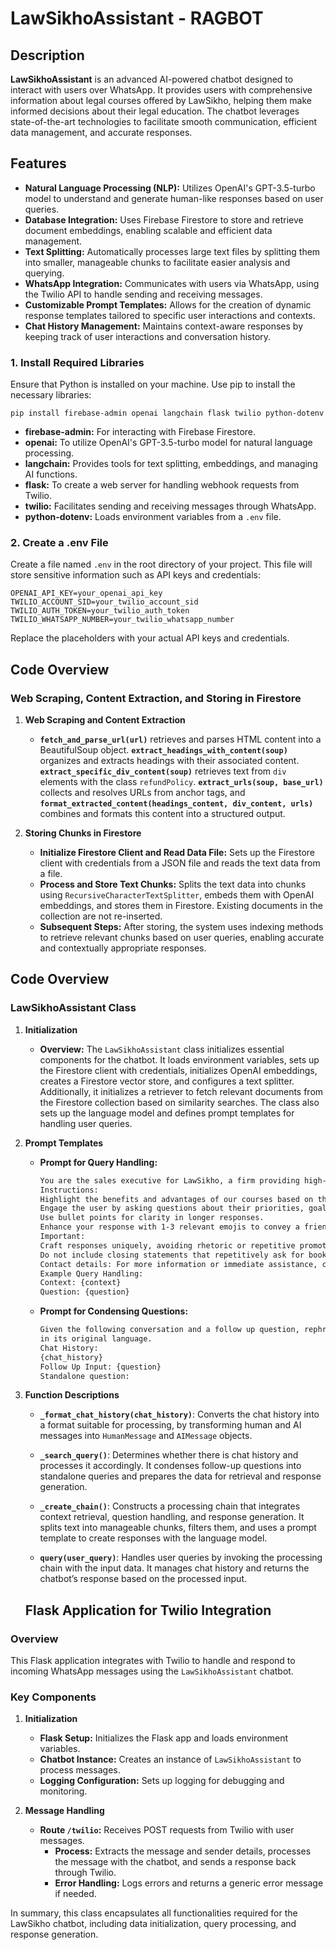 # LawSikhoAssistant - RAGBOT

## Description

**LawSikhoAssistant** is an advanced AI-powered chatbot designed to interact with users over WhatsApp. It provides users with comprehensive information about legal courses offered by LawSikho, helping them make informed decisions about their legal education. The chatbot leverages state-of-the-art technologies to facilitate smooth communication, efficient data management, and accurate responses.

## Features

- **Natural Language Processing (NLP):** Utilizes OpenAI's GPT-3.5-turbo model to understand and generate human-like responses based on user queries.
- **Database Integration:** Uses Firebase Firestore to store and retrieve document embeddings, enabling scalable and efficient data management.
- **Text Splitting:** Automatically processes large text files by splitting them into smaller, manageable chunks to facilitate easier analysis and querying.
- **WhatsApp Integration:** Communicates with users via WhatsApp, using the Twilio API to handle sending and receiving messages.
- **Customizable Prompt Templates:** Allows for the creation of dynamic response templates tailored to specific user interactions and contexts.
- **Chat History Management:** Maintains context-aware responses by keeping track of user interactions and conversation history.

### 1. Install Required Libraries

Ensure that Python is installed on your machine. Use pip to install the necessary libraries:

    pip install firebase-admin openai langchain flask twilio python-dotenv

- **firebase-admin:** For interacting with Firebase Firestore.
- **openai:** To utilize OpenAI's GPT-3.5-turbo model for natural language processing.
- **langchain:** Provides tools for text splitting, embeddings, and managing AI functions.
- **flask:** To create a web server for handling webhook requests from Twilio.
- **twilio:** Facilitates sending and receiving messages through WhatsApp.
- **python-dotenv:** Loads environment variables from a `.env` file.

### 2. Create a .env File

Create a file named `.env` in the root directory of your project. This file will store sensitive information such as API keys and credentials:

    OPENAI_API_KEY=your_openai_api_key
    TWILIO_ACCOUNT_SID=your_twilio_account_sid
    TWILIO_AUTH_TOKEN=your_twilio_auth_token
    TWILIO_WHATSAPP_NUMBER=your_twilio_whatsapp_number

Replace the placeholders with your actual API keys and credentials.

## Code Overview

### Web Scraping, Content Extraction, and Storing in Firestore

1. **Web Scraping and Content Extraction**
   - **`fetch_and_parse_url(url)`** retrieves and parses HTML content into a BeautifulSoup object. **`extract_headings_with_content(soup)`** organizes and extracts headings with their associated content. **`extract_specific_div_content(soup)`** retrieves text from `div` elements with the class `refundPolicy`. **`extract_urls(soup, base_url)`** collects and resolves URLs from anchor tags, and **`format_extracted_content(headings_content, div_content, urls)`** combines and formats this content into a structured output.

2. **Storing Chunks in Firestore**
   - **Initialize Firestore Client and Read Data File:** Sets up the Firestore client with credentials from a JSON file and reads the text data from a file.
   - **Process and Store Text Chunks:** Splits the text data into chunks using `RecursiveCharacterTextSplitter`, embeds them with OpenAI embeddings, and stores them in Firestore. Existing documents in the collection are not re-inserted.
   - **Subsequent Steps:** After storing, the system uses indexing methods to retrieve relevant chunks based on user queries, enabling accurate and contextually appropriate responses.
  
## Code Overview

### LawSikhoAssistant Class

1. **Initialization**
   - **Overview:** The `LawSikhoAssistant` class initializes essential components for the chatbot. It loads environment variables, sets up the Firestore client with credentials, initializes OpenAI embeddings, creates a Firestore vector store, and configures a text splitter. Additionally, it initializes a retriever to fetch relevant documents from the Firestore collection based on similarity searches. The class also sets up the language model and defines prompt templates for handling user queries.

2. **Prompt Templates**
   - **Prompt for Query Handling:** 
     ```markdown
     You are the sales executive for LawSikho, a firm providing high-quality legal courses. Your role is to deliver friendly and knowledgeable customer service by answering inquiries about our courses and actively promoting enrollment in our programs. Using the context provided, answer the customer's question accurately and precisely.
     Instructions:
     Highlight the benefits and advantages of our courses based on the user’s needs.
     Engage the user by asking questions about their priorities, goals, and background related to legal education.
     Use bullet points for clarity in longer responses.
     Enhance your response with 1-3 relevant emojis to convey a friendly tone, but avoid overuse.
     Important:
     Craft responses uniquely, avoiding rhetoric or repetitive promotional statements.
     Do not include closing statements that repetitively ask for booking or enrolling.
     Contact details: For more information or immediate assistance, call +91 98186 78383.
     Example Query Handling:
     Context: {context}
     Question: {question}
     ```

   - **Prompt for Condensing Questions:**
     ```markdown
     Given the following conversation and a follow up question, rephrase the follow up question to be a standalone question,
     in its original language.
     Chat History:
     {chat_history}
     Follow Up Input: {question}
     Standalone question:
     ```

3. **Function Descriptions**
   - **`_format_chat_history(chat_history)`**: Converts the chat history into a format suitable for processing, by transforming human and AI messages into `HumanMessage` and `AIMessage` objects.
   
   - **`_search_query()`**: Determines whether there is chat history and processes it accordingly. It condenses follow-up questions into standalone queries and prepares the data for retrieval and response generation.

   - **`_create_chain()`**: Constructs a processing chain that integrates context retrieval, question handling, and response generation. It splits text into manageable chunks, filters them, and uses a prompt template to create responses with the language model.

   - **`query(user_query)`**: Handles user queries by invoking the processing chain with the input data. It manages chat history and returns the chatbot’s response based on the processed input.
  
   ## Flask Application for Twilio Integration

### Overview

This Flask application integrates with Twilio to handle and respond to incoming WhatsApp messages using the `LawSikhoAssistant` chatbot.

### Key Components

1. **Initialization**
   - **Flask Setup:** Initializes the Flask app and loads environment variables.
   - **Chatbot Instance:** Creates an instance of `LawSikhoAssistant` to process messages.
   - **Logging Configuration:** Sets up logging for debugging and monitoring.

2. **Message Handling**
   - **Route `/twilio`:** Receives POST requests from Twilio with user messages.
     - **Process:** Extracts the message and sender details, processes the message with the chatbot, and sends a response back through Twilio.
     - **Error Handling:** Logs errors and returns a generic error message if needed.


In summary, this class encapsulates all functionalities required for the LawSikho chatbot, including data initialization, query processing, and response generation.





